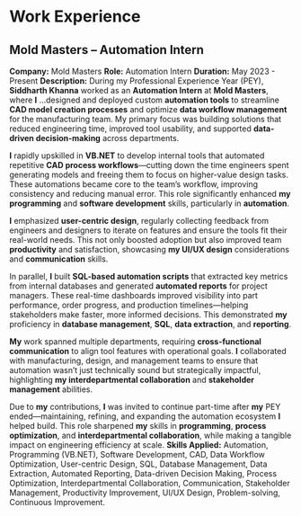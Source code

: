 # Work Experience

## Mold Masters – Automation Intern
**Company:** Mold Masters
**Role:** Automation Intern
**Duration:** May 2023 - Present
**Description:** During my Professional Experience Year (PEY), **Siddharth Khanna** worked as an **Automation Intern** at **Mold Masters**, where **I** ...designed and deployed custom **automation tools** to streamline **CAD model creation processes** and optimize **data workflow management** for the manufacturing team. My primary focus was building solutions that reduced engineering time, improved tool usability, and supported **data-driven decision-making** across departments.

**I** rapidly upskilled in **VB.NET** to develop internal tools that automated repetitive **CAD process workflows**—cutting down the time engineers spent generating models and freeing them to focus on higher-value design tasks. These automations became core to the team’s workflow, improving consistency and reducing manual error. This role significantly enhanced **my programming** and **software development** skills, particularly in **automation**.

**I** emphasized **user-centric design**, regularly collecting feedback from engineers and designers to iterate on features and ensure the tools fit their real-world needs. This not only boosted adoption but also improved team **productivity** and satisfaction, showcasing **my UI/UX design** considerations and **communication** skills.

In parallel, **I** built **SQL-based automation scripts** that extracted key metrics from internal databases and generated **automated reports** for project managers. These real-time dashboards improved visibility into part performance, order progress, and production timelines—helping stakeholders make faster, more informed decisions. This demonstrated **my** proficiency in **database management**, **SQL**, **data extraction**, and **reporting**.

**My** work spanned multiple departments, requiring **cross-functional communication** to align tool features with operational goals. **I** collaborated with manufacturing, design, and management teams to ensure that automation wasn’t just technically sound but strategically impactful, highlighting **my interdepartmental collaboration** and **stakeholder management** abilities.

Due to **my** contributions, **I** was invited to continue part-time after **my** PEY ended—maintaining, refining, and expanding the automation ecosystem **I** helped build. This role sharpened **my** skills in **programming**, **process optimization**, and **interdepartmental collaboration**, while making a tangible impact on engineering efficiency at scale.
**Skills Applied:** Automation, Programming (VB.NET), Software Development, CAD, Data Workflow Optimization, User-centric Design, SQL, Database Management, Data Extraction, Automated Reporting, Data-driven Decision Making, Process Optimization, Interdepartmental Collaboration, Communication, Stakeholder Management, Productivity Improvement, UI/UX Design, Problem-solving, Continuous Improvement.